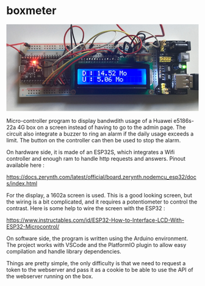 # boxmeter

![Picture of the circuit](circuit.jpg)

Micro-controller program to display bandwdith usage of a Huawei e5186s-22a 4G box on a screen instead of having to go to the admin page. The circuit also integrate a buzzer to ring an alarm if the daily usage exceeds a limit. The button on the controller can then be used to stop the alarm.

On hardware side, it is made of an ESP32S, which integrates a Wifi controller and enough ram to handle http requests and answers. Pinout available here :

https://docs.zerynth.com/latest/official/board.zerynth.nodemcu_esp32/docs/index.html

For the display, a 1602a screen is used. This is a good looking screen, but the wiring is a bit complicated, and it requires a potentiometer to control the contrast. Here is some help to wire the screen with the ESP32 :

https://www.instructables.com/id/ESP32-How-to-Interface-LCD-With-ESP32-Microcontrol/

On software side, the program is written using the Arduino environment. The project works with VSCode and the PlatformIO plugin to allow easy compilation and handle library dependencies.

Things are pretty simple, the only difficulty is that we need to request a token to the webserver and pass it as a cookie to be able to use the API of the webserver running on the box.
